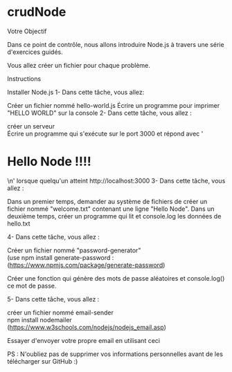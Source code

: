 # crudNode

Votre Objectif

 

Dans ce point de contrôle, nous allons introduire Node.js à travers une série d'exercices guidés.

Vous allez créer un fichier pour chaque problème.


Instructions

Installer Node.js
1- Dans cette tâche, vous allez:

Créer un fichier nommé hello-world.js
Écrire un programme pour imprimer "HELLO WORLD" sur la console
2- Dans cette tâche, vous allez :

créer un serveur  
Écrire un programme qui s'exécute sur le port 3000 et répond avec  '<h1>Hello Node !!!!</h1>\n' lorsque quelqu'un atteint http://localhost:3000
3-  Dans cette tâche, vous allez :

Dans un premier temps, demander au système de fichiers de créer un fichier nommé "welcome.txt" contenant une ligne "Hello Node".
Dans un deuxième temps, créer un programme qui lit et console.log les données de hello.txt
 

4- Dans cette tâche, vous allez :

Créer un fichier nommé "password-generator"  
(use npm install generate-password : (https://www.npmjs.com/package/generate-password)

Créer une fonction qui génère des mots de passe aléatoires et console.log() ce mot de passe.
 

5-  Dans cette tâche, vous allez :

créer un fichier nommé email-sender  
npm install nodemailer (https://www.w3schools.com/nodejs/nodejs_email.asp)

Essayer d'envoyer votre propre email en utilisant ceci
 

 

PS : N'oubliez pas de supprimer vos informations personnelles avant de les télécharger sur GitHub :) 


